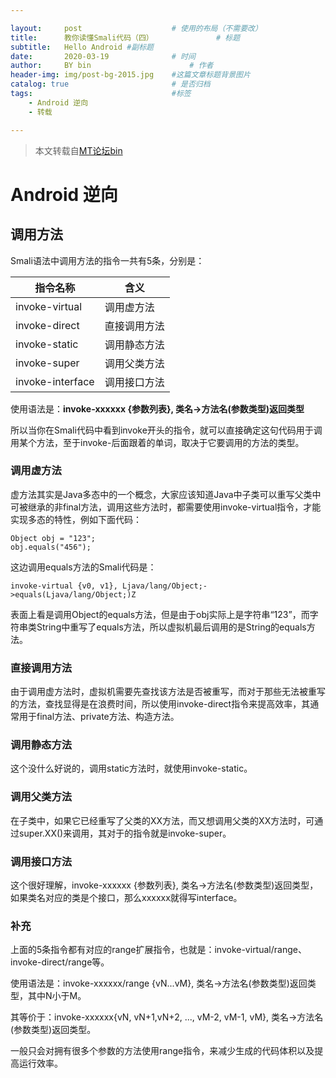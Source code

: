 ```yaml
---

layout:     post   				    # 使用的布局（不需要改）
title:      教你读懂Smali代码（四） 				# 标题 
subtitle:   Hello Android #副标题
date:       2020-03-19 				# 时间
author:     BY bin 						# 作者
header-img: img/post-bg-2015.jpg 	#这篇文章标题背景图片
catalog: true 						# 是否归档
tags:								#标签
    - Android 逆向
    - 转载

---
```


> 本文转载自[MT论坛bin](https://bbs.binmt.cc/thread-1640-1-1.html)

# Android 逆向


## 调用方法

Smali语法中调用方法的指令一共有5条，分别是：

|指令名称|含义|
|---|---|
|invoke-virtual|调用虚方法|
|invoke-direct|直接调用方法|
|invoke-static|调用静态方法|
|invoke-super|调用父类方法|
|invoke-interface|调用接口方法|

使用语法是：**invoke-xxxxxx {参数列表}, 类名->方法名(参数类型)返回类型**

所以当你在Smali代码中看到invoke开头的指令，就可以直接确定这句代码用于调用某个方法，至于invoke-后面跟着的单词，取决于它要调用的方法的类型。

### 调用虚方法

虚方法其实是Java多态中的一个概念，大家应该知道Java中子类可以重写父类中可被继承的非final方法，调用这些方法时，都需要使用invoke-virtual指令，才能实现多态的特性，例如下面代码：
```smali
Object obj = "123";
obj.equals("456");
```

这边调用equals方法的Smali代码是：
```smali
invoke-virtual {v0, v1}, Ljava/lang/Object;->equals(Ljava/lang/Object;)Z
```

表面上看是调用Object的equals方法，但是由于obj实际上是字符串“123”，而字符串类String中重写了equals方法，所以虚拟机最后调用的是String的equals方法。

### 直接调用方法

由于调用虚方法时，虚拟机需要先查找该方法是否被重写，而对于那些无法被重写的方法，查找显得是在浪费时间，所以使用invoke-direct指令来提高效率，其通常用于final方法、private方法、构造方法。

### 调用静态方法

这个没什么好说的，调用static方法时，就使用invoke-static。

### 调用父类方法

在子类中，如果它已经重写了父类的XX方法，而又想调用父类的XX方法时，可通过super.XX()来调用，其对于的指令就是invoke-super。

### 调用接口方法

这个很好理解，invoke-xxxxxx {参数列表}, 类名->方法名(参数类型)返回类型，如果类名对应的类是个接口，那么xxxxxx就得写interface。

### 补充

上面的5条指令都有对应的range扩展指令，也就是：invoke-virtual/range、invoke-direct/range等。

使用语法是：invoke-xxxxxx/range {vN...vM}, 类名->方法名(参数类型)返回类型，其中N小于M。

其等价于：invoke-xxxxxx{vN, vN+1,vN+2, ..., vM-2, vM-1, vM}, 类名->方法名(参数类型)返回类型。

一般只会对拥有很多个参数的方法使用range指令，来减少生成的代码体积以及提高运行效率。
